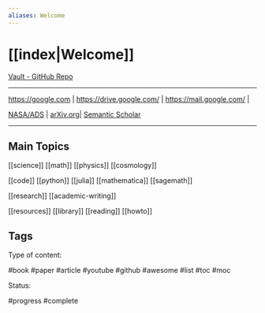 ```yaml
---
aliases: Welcome
---
```


# [[index|Welcome]]

[Vault - GitHub Repo](https://github.com/antvopilov/Vault) 

---

https://google.com |
https://drive.google.com/ |
https://mail.google.com/ |

[NASA/ADS](https://ui.adsabs.harvard.edu/) |
[arXiv.org](https://arxiv.org/)|
[Semantic Scholar](https://www.semanticscholar.org/)



---

## Main Topics

[[science]] [[math]] [[physics]] [[cosmology]]

[[code]] [[python]] [[julia]] [[mathematica]] [[sagemath]]

[[research]] [[academic-writing]]

[[resources]] [[library]] [[reading]] [[howto]] 

## Tags

Type of content:

#book #paper #article #youtube #github #awesome #list #toc #moc

Status:

#progress #complete





